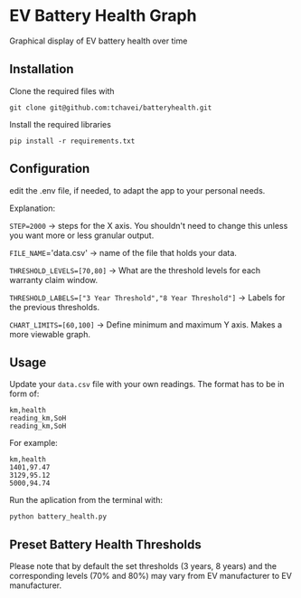 # EV Battery Health Graph

Graphical display of EV battery health over time

## Installation

Clone the required files with

`git clone git@github.com:tchavei/batteryhealth.git`

Install the required libraries

`pip install -r requirements.txt`

## Configuration

edit the .env file, if needed, to adapt the app to your personal needs.

Explanation:

`STEP=2000` → steps for the X axis. You shouldn't need to change this unless you want more or less granular output.

`FILE_NAME`='data.csv' → name of the file that holds your data.

`THRESHOLD_LEVELS=[70,80]` → What are the threshold levels for each warranty claim window.

`THRESHOLD_LABELS=["3 Year Threshold","8 Year Threshold"]` → Labels for the previous thresholds.

`CHART_LIMITS=[60,100]` → Define minimum and maximum Y axis. Makes a more viewable graph.

## Usage

Update your `data.csv` file with your own readings. The format has to be in form of:

```
km,health
reading_km,SoH
reading_km,SoH
```

For example:

```
km,health
1401,97.47
3129,95.12
5000,94.74
```

Run the aplication from the terminal with:

`python battery_health.py`

## Preset Battery Health Thresholds

Please note that by default the set thresholds (3 years, 8 years) and the corresponding levels (70% and 80%) may vary from EV manufacturer to EV manufacturer.
